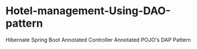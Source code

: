 # Hotel-management-Using-DAO-pattern

Hibernate 
Spring Boot 
Annotated Controller 
Annotated POJO's 
DAP Pattern
